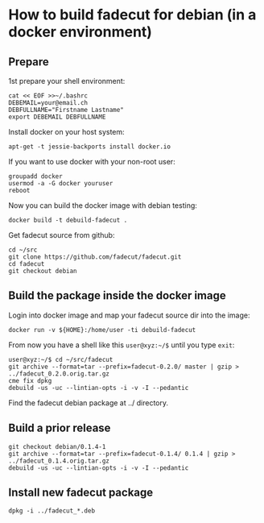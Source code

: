 # How to build fadecut for debian (in a docker environment)

## Prepare

1st prepare your shell environment:

	cat << EOF >>~/.bashrc
	DEBEMAIL=your@email.ch
	DEBFULLNAME="Firstname Lastname"
	export DEBEMAIL DEBFULLNAME


Install docker on your host system:

	apt-get -t jessie-backports install docker.io

If you want to use docker with your non-root user:

	groupadd docker
	usermod -a -G docker youruser
	reboot

Now you can build the docker image with debian testing:

	docker build -t debuild-fadecut .

Get fadecut source from github:

	cd ~/src
	git clone https://github.com/fadecut/fadecut.git
	cd fadecut
	git checkout debian

## Build the package inside the docker image

Login into docker image and map your fadecut source dir into the image:

	docker run -v ${HOME}:/home/user -ti debuild-fadecut

From now you have a shell like this `user@xyz:~/$` until you type `exit`:

	user@xyz:~/$ cd ~/src/fadecut
	git archive --format=tar --prefix=fadecut-0.2.0/ master | gzip > ../fadecut_0.2.0.orig.tar.gz
	cme fix dpkg
	debuild -us -uc --lintian-opts -i -v -I --pedantic

Find the fadecut debian package at ../ directory.

## Build a prior release

	git checkout debian/0.1.4-1
	git archive --format=tar --prefix=fadecut-0.1.4/ 0.1.4 | gzip > ../fadecut_0.1.4.orig.tar.gz
	debuild -us -uc --lintian-opts -i -v -I --pedantic

## Install new fadecut package

	dpkg -i ../fadecut_*.deb
